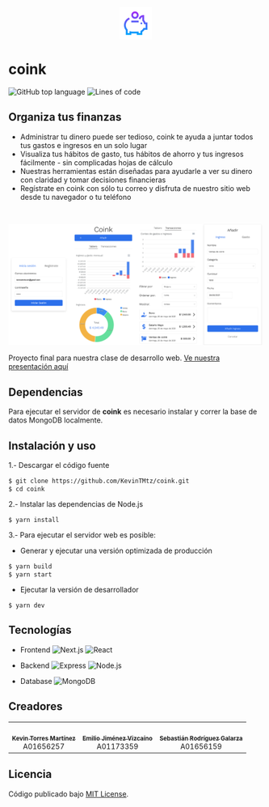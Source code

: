<p align="center" margin="128">
  <br/>
  <img width="64" src="./public/coinkLogo.svg">
</p>

# coink

![GitHub top language](https://img.shields.io/github/languages/top/KevinTMtz/coink)
![Lines of code](https://tokei.rs/b1/github/KevinTMtz/coink?category=code)

## Organiza tus finanzas

- Administrar tu dinero puede ser tedioso, coink te ayuda a juntar todos tus gastos e ingresos en un solo lugar
- Visualiza tus hábitos de gasto, tus hábitos de ahorro y tus ingresos fácilmente - sin complicadas hojas de cálculo
- Nuestras herramientas están diseñadas para ayudarle a ver su dinero con claridad y tomar decisiones financieras
- Regístrate en coink con sólo tu correo y disfruta de nuestro sitio web desde tu navegador o tu teléfono

<br/>

![Screenshots](./.github/images/previews.png)

Proyecto final para nuestra clase de desarrollo web. [Ve nuestra presentación aquí](https://docs.google.com/presentation/d/1wIswKWDAteS3dQmHPtA0IAZ-UUVzKOucArsaG7dCCR4)

## Dependencias

Para ejecutar el servidor de **coink** es necesario instalar y correr la base de datos MongoDB localmente.

## Instalación y uso

1.- Descargar el código fuente

```
$ git clone https://github.com/KevinTMtz/coink.git
$ cd coink
```

2.- Instalar las dependencias de Node.js

```
$ yarn install
```

3.- Para ejecutar el servidor web es posible:

- Generar y ejecutar una versión optimizada de producción

```
$ yarn build
$ yarn start
```

- Ejecutar la versión de desarrollador

```
$ yarn dev
```

## Tecnologías

- Frontend
  ![Next.js](https://img.shields.io/badge/-Next.js-black?style=flat-square&logo=next-dot-js)
  ![React](https://img.shields.io/badge/-React-black?style=flat-square&logo=react)

- Backend
  ![Express](https://img.shields.io/badge/-Express-black?style=flat-square&logo=Express)
  ![Node.js](https://img.shields.io/badge/-Node.js-black?style=flat-square&logo=node-dot-js)

- Database
  ![MongoDB](https://img.shields.io/badge/-MongoDB-black?style=flat-square&logo=mongodb)

## Creadores

<table>
  <tr>
    <td align="center"><a href="https://github.com/KevinTMtz"><img src="https://avatars.githubusercontent.com/u/44516784" width="100px;" alt=""/><br /><sub><b>Kevin Torres Martínez</b></sub></a><br />A01656257<br/></td>
    <td align="center"><a href="https://github.com/MarioJim"><img src="https://avatars.githubusercontent.com/u/42523716" width="100px;" alt=""/><br /><sub><b>Emilio Jiménez Vizcaíno</b></sub></a><br />A01173359</td>
    <td align="center"><a href="https://github.com/SebasRod23"><img src="https://avatars.githubusercontent.com/u/42384931" width="100px;" alt=""/><br /><sub><b>Sebastián Rodríguez Galarza</b></sub></a><br />A01656159</td>
  </tr>
</table>

## Licencia

Código publicado bajo [MIT License](https://github.com/kevintmtz/coink/blob/main/LICENSE).
